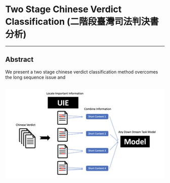 # Two Stage Chinese Verdict Classification (二階段臺灣司法判決書分析)

--- 

## Abstract

We present a two stage chinese verdict classification method overcomes the long sequence issue and 

## 


 <img src="img/general_architecture.png">


